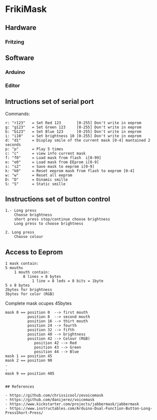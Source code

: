 # FrikiMask

## Hardware

### Fritzing

## Software

### Arduino

### Editor

## Intructions set of serial port
Commands:

	r: "r123"   = Set Red 123       [0-255] Don't write in eeprom	
	g: "g123"   = Set Green 123     [0-255] Don't write in eeprom
	b: "b123"   = Set Blue 123      [0-255] Don't write in eeprom
	i: "i10"    = Set brightness 10 [0-255] Don't write in eeprom
	d: "d1"     = Display smile of the current mask [0-4] mantained 2 seconds
	p: "p"      = Play 5 times
	c: "c"      = view info current mask
	f: "f0"		= Load mask from flash  i[0-99]
	e: "e0"		= Load mask from EEprom i[0-9]
	s: "s2"		= Save mask to eeprom i[0-9]
	k: "k0" 	= Reset eeprom mask from flash to eeprom [0-4]
	w: "w"		= Reset all eeprom
	D: "D"		= Dinamic smille
	S: "S"		= Static smille

## Instructions set of button control

	1.- Long press
		Choose brightness
		short press stop/continue choose brightness
		Long press to choose brightness

	2. Long press
		Choose colour

## Access to Eeprom


	1 mask contain:
	5 mouths
		1 mouth contain:
			8 lines = 8 bytes
				1 line = 8 leds = 8 bits = 1byte
	5 x 8 bytes
	2bytes for brightness
	3bytes for color (RGB)

Complete mask ocupes 45bytes


	mask 0 == position 0  --> first mouth
			  position 8  --> second mouth
			  position 16 --> thirt mouth
			  position 24 --> fourth
			  position 32 --> fifth
			  position 40 --> brightness
			  position 42 --> Colour (RGB)
				 position 42 --> Red
				 position 43 --> Green
				 position 44 --> Blue
	mask 1 == position 45
	mask 2 == position 90
	.
	.
	mask 9 == position 405
```

## References

- https://github.com/chrissicool/zevoicemask
- https://github.com/danijerez/voicemask
- https://www.kickstarter.com/projects/jabbermask/jabbermask
- https://www.instructables.com/Arduino-Dual-Function-Button-Long-PressShort-Press/
